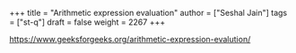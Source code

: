 +++
title = "Arithmetic expression evaluation"
author = ["Seshal Jain"]
tags = ["st-q"]
draft = false
weight = 2267
+++

<https://www.geeksforgeeks.org/arithmetic-expression-evalution/>
